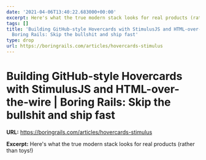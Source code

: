 ```yaml
---
date: '2021-04-06T13:40:22.683000+00:00'
excerpt: Here's what the true modern stack looks for real products (rather than toys!)
tags: []
title: 'Building GitHub-style Hovercards with StimulusJS and HTML-over-the-wire |
  Boring Rails: Skip the bullshit and ship fast'
type: drop
url: https://boringrails.com/articles/hovercards-stimulus
---
```


# Building GitHub-style Hovercards with StimulusJS and HTML-over-the-wire | Boring Rails: Skip the bullshit and ship fast

**URL:** https://boringrails.com/articles/hovercards-stimulus

**Excerpt:** Here's what the true modern stack looks for real products (rather than toys!)
